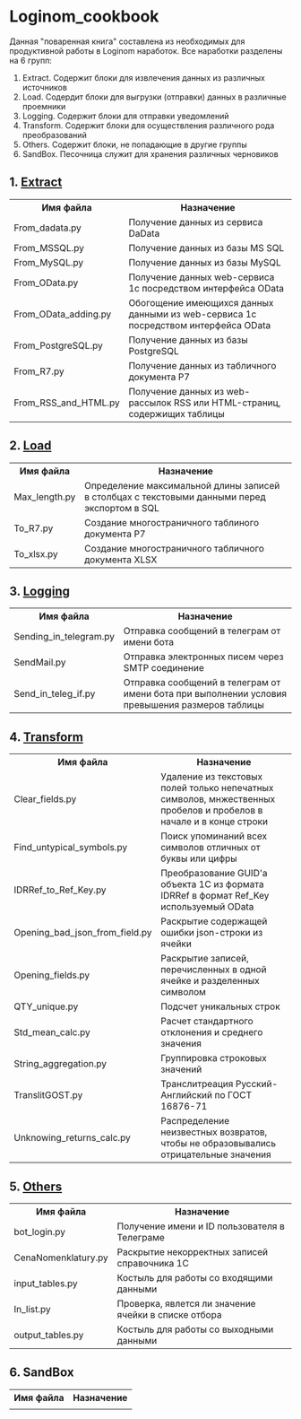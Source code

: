 # Loginom_cookbook
Данная "поваренная книга" составлена из необходимых для продуктивной работы в Loginom наработок.
Все наработки разделены на 6 групп:
1. Extract. Содержит блоки для извлечения данных из различных источников
2. Load. Содердит блоки для выгрузки (отправки) данных в различные проемники
3. Logging. Содержит блоки для отправки уведомлений
4. Transform. Содержит блоки для осуществления различного рода преобразований
5. Others. Содержит блоки, не попадающие в другие группы
6. SandBox. Песочница служит для хранения различных черновиков

## 1. <a href="https://github.com/Biovstu/Loginom_cookbook/tree/e9c85ac5a5dcb1d1ab5407a0ade0b0be4ffd743b/Extract">Extract</a>

<table>
  <tr>
    <th>Имя файла</th>
    <th>Назначение</th>
  </tr>
  <tr>
    <td>From_dadata.py</td>
    <td>Получение данных из сервиса DaData</td>
  </tr>
  <tr>
    <td>From_MSSQL.py</td>
    <td>Получение данных из базы MS SQL</td>
  </tr>
  <tr>
    <td>From_MySQL.py</td>
    <td>Получение данных из базы MySQL</td>
  </tr>
  <tr>
    <td>From_OData.py</td>
    <td>Получение данных web-сервиса 1с посредством интерфейса OData</td>
  </tr>
  <tr>
    <td>From_OData_adding.py</td>
    <td>Обогощение имеющихся данных данными из web-сервиса 1с посредством интерфейса OData</td>
  </tr>
  <tr>
    <td>From_PostgreSQL.py</td>
    <td>Получение данных из базы PostgreSQL</td>
  </tr>
  <tr>
    <td>From_R7.py</td>
    <td>Получение данных из табличного документа Р7</td>
  </tr>
  <tr>
    <td>From_RSS_and_HTML.py</td>
    <td>Получение данных из web-рассылок RSS или HTML-страниц, содержищих таблицы</td>
  </tr>
</table>

## 2. <a href="https://github.com/Biovstu/Loginom_cookbook/tree/e9c85ac5a5dcb1d1ab5407a0ade0b0be4ffd743b/Load">Load</a>

<table>
  <tr>
    <th>Имя файла</th>
    <th>Назначение</th>
  </tr>
  <tr>
    <td>Max_length.py</td>
    <td>Определение максимальной длины записей в столбцах с текстовыми данными перед экспортом в SQL</td>
  </tr>
  <tr>
    <td>To_R7.py</td>
    <td>Создание многостраничного таблиного документа Р7</td>
  </tr>
  <tr>
    <td>To_xlsx.py</td>
    <td>Создание многостраничного табличного документа XLSX</td>
  </tr>
</table>

## 3. <a href="https://github.com/Biovstu/Loginom_cookbook/tree/e9c85ac5a5dcb1d1ab5407a0ade0b0be4ffd743b/Logging">Logging</a>

<table>
  <tr>
    <th>Имя файла</th>
    <th>Назначение</th>
  </tr>
  <tr>
    <td>Sending_in_telegram.py</td>
    <td>Отправка сообщений в телеграм от имени бота</td>
  </tr>
  <tr>
    <td>SendMail.py</td>
    <td>Отправка электронных писем через SMTP соединение</td>
  </tr>
  <tr>
    <td>Send_in_teleg_if.py</td>
    <td>Отправка сообщений в телеграм от имени бота при выполнении условия превышения размеров таблицы</td>
  </tr>
</table>

## 4. <a href="https://github.com/Biovstu/Loginom_cookbook/tree/e9c85ac5a5dcb1d1ab5407a0ade0b0be4ffd743b/Transform">Transform</a>

<table>
  <tr>
    <th>Имя файла</th>
    <th>Назначение</th>
  </tr>
  <tr>
    <td>Clear_fields.py</td>
    <td>Удаление из текстовых полей только непечатных символов, мнжественных пробелов и пробелов в начале и в конце строки</td>
  </tr>
  <tr>
    <td>Find_untypical_symbols.py</td>
    <td>Поиск упоминаний всех символов отличных от буквы или цифры</td>
  </tr>
  <tr>
    <td>IDRRef_to_Ref_Key.py</td>
    <td>Преобразование GUID'а объекта 1С из формата IDRRef в формат Ref_Key используемый OData</td>
  </tr>
  <tr>
    <td>Opening_bad_json_from_field.py</td>
    <td>Раскрытие содержащей ошибки json-строки из ячейки</td>
  </tr>
  <tr>
    <td>Opening_fields.py</td>
    <td>Раскрытие записей, перечисленных в одной ячейке и разделенных символом</td>
  </tr>
  <tr>
    <td>QTY_unique.py</td>
    <td>Подсчет уникальных строк</td>
  </tr>
  <tr>
    <td>Std_mean_calc.py</td>
    <td>Расчет стандартного отклонения и среднего значения</td>
  </tr>
  <tr>
    <td>String_aggregation.py</td>
    <td>Группировка строковых значений</td>
  </tr>
  <tr>
    <td>TranslitGOST.py</td>
    <td>Транслитреация Русский-Английский по ГОСТ 16876-71</td>
  </tr>
  <tr>
    <td>Unknowing_returns_calc.py</td>
    <td>Распределение неизвестных возвратов, чтобы не образовывались отрицательные значения</td>
  </tr>
</table>

## 5. <a href="https://github.com/Biovstu/Loginom_cookbook/tree/e9c85ac5a5dcb1d1ab5407a0ade0b0be4ffd743b/Others">Others</a>

<table>
  <tr>
    <th>Имя файла</th>
    <th>Назначение</th>
  </tr>
  <tr>
    <td>bot_login.py</td>
    <td>Получение имени и ID пользователя в Телеграме</td>
  </tr>
  <tr>
    <td>CenaNomenklatury.py</td>
    <td>Раскрытие некорректных записей справочника 1С</td>
  </tr>
  <tr>
    <td>input_tables.py</td>
    <td>Костыль для работы со входящими данными</td>
  </tr>
  <tr>
    <td>In_list.py</td>
    <td>Проверка, явлется ли значение ячейки в списке отбора</td>
  </tr>
  <tr>
    <td>output_tables.py</td>
    <td>Костыль для работы со выходными данными</td>
  </tr>
</table>

## 6. SandBox

<table width="100%">
  <tr>
    <th>Имя файла</th>
    <th>Назначение</th>
  </tr>
  <tr>
    <td></td>
    <td></td>
  </tr>
</table>
